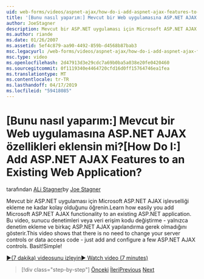 ```yaml
---
uid: web-forms/videos/aspnet-ajax/how-do-i-add-aspnet-ajax-features-to-an-existing-web-application
title: '[Bunu nasıl yaparım:] Mevcut bir Web uygulamasına ASP.NET AJAX özellikleri eklensin mi? | Microsoft Docs'
author: JoeStagner
description: Mevcut bir ASP.NET uygulaması için Microsoft ASP.NET AJAX işlevselliği ekleme ne kadar kolay olduğunu öğrenin. Bu video, hizmet değiştirmenize gerek olmadığını gösterir...
ms.author: riande
ms.date: 01/26/2007
ms.assetid: 5ef4c879-aa90-4492-859b-d4568b87bab3
msc.legacyurl: /web-forms/videos/aspnet-ajax/how-do-i-add-aspnet-ajax-features-to-an-existing-web-application
msc.type: video
ms.openlocfilehash: 2d47913d3e29cdc7a69b0ba5a038e20fe0420460
ms.sourcegitcommit: 0f1119340e4464720cfd16d0ff15764746ea1fea
ms.translationtype: MT
ms.contentlocale: tr-TR
ms.lasthandoff: 04/17/2019
ms.locfileid: "59418085"
---
```

# <a name="how-do-i-add-aspnet-ajax-features-to-an-existing-web-application"></a><span data-ttu-id="cffdc-105">[Bunu nasıl yaparım:] Mevcut bir Web uygulamasına ASP.NET AJAX özellikleri eklensin mi?</span><span class="sxs-lookup"><span data-stu-id="cffdc-105">[How Do I:] Add ASP.NET AJAX Features to an Existing Web Application?</span></span>

<span data-ttu-id="cffdc-106">tarafından [ALi Stagner](https://github.com/JoeStagner)</span><span class="sxs-lookup"><span data-stu-id="cffdc-106">by [Joe Stagner](https://github.com/JoeStagner)</span></span>

<span data-ttu-id="cffdc-107">Mevcut bir ASP.NET uygulaması için Microsoft ASP.NET AJAX işlevselliği ekleme ne kadar kolay olduğunu öğrenin.</span><span class="sxs-lookup"><span data-stu-id="cffdc-107">Learn how easily you add Microsoft ASP.NET AJAX functionality to an existing ASP.NET application.</span></span> <span data-ttu-id="cffdc-108">Bu video, sunucu denetimleri veya veri erişim kodu değiştirme - yalnızca denetim ekleme ve birkaç ASP.NET AJAX yapılandırma gerek olmadığını gösterir.</span><span class="sxs-lookup"><span data-stu-id="cffdc-108">This video shows that there is no need to change your server controls or data access code - just add and configure a few ASP.NET AJAX controls.</span></span> <span data-ttu-id="cffdc-109">Basit!</span><span class="sxs-lookup"><span data-stu-id="cffdc-109">Simple!</span></span>

[<span data-ttu-id="cffdc-110">&#9654;(7 dakika) videosunu izleyin</span><span class="sxs-lookup"><span data-stu-id="cffdc-110">&#9654; Watch video (7 minutes)</span></span>](https://channel9.msdn.com/Blogs/ASP-NET-Site-Videos/how-do-i-add-aspnet-ajax-features-to-an-existing-web-application)

> [!div class="step-by-step"]
> <span data-ttu-id="cffdc-111">[Önceki](how-do-i-make-client-side-network-callbacks-with-aspnet-ajax.md)
> [İleri](how-do-i-aspnet-ajax-enable-an-existing-web-service.md)</span><span class="sxs-lookup"><span data-stu-id="cffdc-111">[Previous](how-do-i-make-client-side-network-callbacks-with-aspnet-ajax.md)
[Next](how-do-i-aspnet-ajax-enable-an-existing-web-service.md)</span></span>
